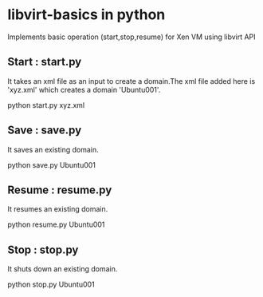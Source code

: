 libvirt-basics in python
==============

Implements basic operation (start,stop,resume) for Xen VM using libvirt API

Start : start.py
-----

It takes an xml file as an input to create a domain.The xml file added here is 'xyz.xml' which creates a domain 'Ubuntu001'.

python start.py xyz.xml

Save : save.py
-----

It saves an existing domain.

python save.py Ubuntu001

Resume : resume.py
-----

It resumes an existing domain.

python resume.py Ubuntu001


Stop : stop.py
-----

It shuts down an existing domain.

python stop.py Ubuntu001
